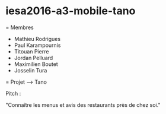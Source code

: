 # iesa2016-a3-mobile-tano

= Membres
  - Mathieu Rodrigues
  - Paul Karampournis
  - Titouan Pierre
  - Jordan Pelluard
  - Maximilien Boutet
  - Josselin Tura
  
= Projet --> Tano

Pitch :

"Connaître les menus et avis des restaurants près de chez soi."
